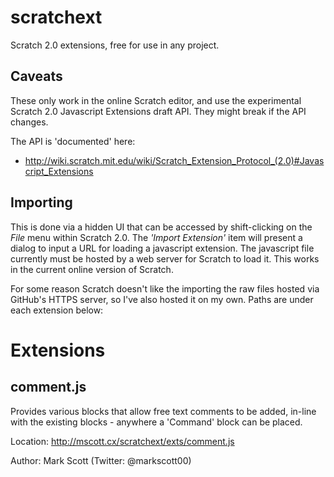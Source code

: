 scratchext
==========

Scratch 2.0 extensions, free for use in any project.

Caveats
-------

These only work in the online Scratch editor, and use the experimental Scratch 2.0 Javascript Extensions draft API. They might break if the API changes.

The API is 'documented' here:

   * http://wiki.scratch.mit.edu/wiki/Scratch_Extension_Protocol_(2.0)#Javascript_Extensions

Importing
---------
This is done via a hidden UI that can be accessed by shift-clicking on the *File* menu within Scratch 2.0.  The *'Import Extension'* item will present a dialog to input a URL for loading a javascript extension.  The javascript file currently must be hosted by a web server for Scratch to load it.  This works in the current online version of Scratch. 

For some reason Scratch doesn't like the importing the raw files hosted via GitHub's HTTPS server, so I've also hosted it on my own. Paths are under each extension below:

Extensions
==========

comment.js
----------
Provides various blocks that allow free text comments to be added, in-line with the existing blocks - anywhere a 'Command' block can be placed.

Location: http://mscott.cx/scratchext/exts/comment.js





Author: Mark Scott (Twitter: @markscott00)